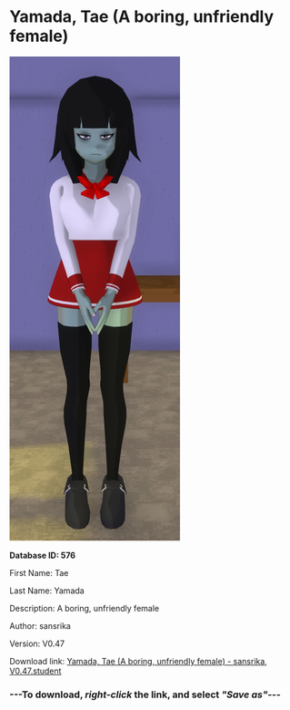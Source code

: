 # Yamada, Tae (A boring, unfriendly female)

<img src="https://raw.githubusercontent.com/Arbiter1223/Daigaku-Gurashi-Custom-Students/master/Students/Files/Yamada%2C%20Tae%20(A%20boring%2C%20unfriendly%20female).png" title="Yamada, Tae (A boring, unfriendly female) - sansrika, V0.47">

**Database ID: 576**

First Name: Tae

Last Name: Yamada

Description: A boring, unfriendly female

Author: sansrika

Version: V0.47

Download link: <a href="https://raw.githubusercontent.com/Arbiter1223/Daigaku-Gurashi-Custom-Students/master/Students/Files/Yamada%2C%20Tae%20(A%20boring%2C%20unfriendly%20female)%20-%20sansrika%2C%20V0.47.student">Yamada, Tae (A boring, unfriendly female) - sansrika, V0.47.student</a>

### ---**To download, _right-click_ the link, and select _"Save as"_**---
